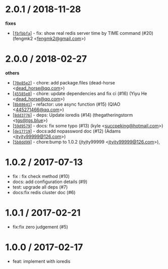 
2.0.1 / 2018-11-28
==================

**fixes**
  * [[`fbfbbfa`](http://github.com/eggjs/egg-redis/commit/fbfbbfabe4650a529f2d2d46983e1b05df1fb347)] - fix: show real redis server time by TIME command (#20) (fengmk2 <<fengmk2@gmail.com>>)

2.0.0 / 2018-02-27
==================

**others**
  * [[`70e85e2`](http://github.com/eggjs/egg-redis/commit/70e85e2710c729245281b78007be4d84fba10dbe)] - chore: add package.files (dead-horse <<dead_horse@qq.com>>)
  * [[`45585e8`](http://github.com/eggjs/egg-redis/commit/45585e81ff30bd2e98241c924605272b516f9b9a)] - chore: update dependencies and fix ci (#16) (Yiyu He <<dead_horse@qq.com>>)
  * [[`8b88641`](http://github.com/eggjs/egg-redis/commit/8b886413ff60539b4e53fce50cfc8be0790d0612)] - refactor: use async function (#15) (QIAO <<445271466@qq.com>>)
  * [[`8dd3776`](http://github.com/eggjs/egg-redis/commit/8dd3776c346e22c7e9afc14a141c026f7d6dd7ae)] - deps: Update ioredis (#14) (thegatheringstorm <<tgs@tgs.blue>>)
  * [[`59d9579`](http://github.com/eggjs/egg-redis/commit/59d9579f37d5b54d62674d1ab3ba1274537b5590)] - docs: fix some typo (#13) (kyle <<succpeking@hotmail.com>>)
  * [[`de17719`](http://github.com/eggjs/egg-redis/commit/de17719f93bf566f5499d8ceb3f4588de3f2d7d3)] - docs:add nopassword doc (#12) (Adams <<jtyjty99999@126.com>>)
  * [[`5b0dd99`](http://github.com/eggjs/egg-redis/commit/5b0dd9963d1e78e34ebe6fb6ac7aaa663ee23115)] - chore:bump to 1.0.2 (jtyjty99999 <<jtyjty99999@126.com>>),

1.0.2 / 2017-07-13
==================

  * fix : fix check method (#10)
  * docs: add configuration details (#9)
  * test: upgrade all deps (#7)
  * docs:fix redis cluster doc (#6)

1.0.1 / 2017-02-21
==================

  * fix:fix zero judgement (#5)

1.0.0 / 2017-02-17
==================

  * feat: implement with ioredis
